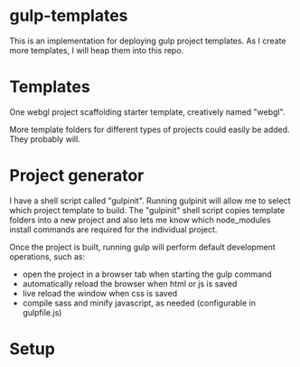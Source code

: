 # gulp-templates
This is an implementation for deploying gulp project templates. As I create more templates, I will heap them into this repo.

# Templates

One webgl project scaffolding starter template, creatively named "webgl". 

More template folders for different types of projects could easily be added. 
They probably will.

# Project generator

I have a shell script called "gulpinit". Running gulpinit will allow me to select which project template to build.
The "gulpinit" shell script copies template folders into a new project and also lets me know which 
node_modules install commands are required for the individual project.

Once the project is built, running gulp will perform default development operations, such as:

- open the project in a browser tab when starting the gulp command
- automatically reload the browser when html or js is saved
- live reload the window when css is saved
- compile sass and minify javascript, as needed (configurable in gulpfile.js)

# Setup

